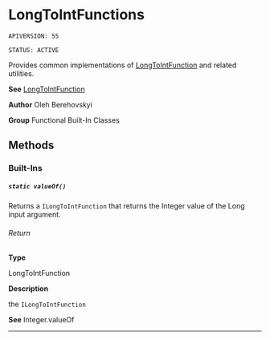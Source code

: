 # LongToIntFunctions

`APIVERSION: 55`

`STATUS: ACTIVE`

Provides common implementations of [LongToIntFunction](/docs/Functional-Abstract-Classes/LongToIntFunction.md) and related utilities.


**See** [LongToIntFunction](/docs/Functional-Abstract-Classes/LongToIntFunction.md)


**Author** Oleh Berehovskyi


**Group** Functional Built-In Classes

## Methods
### Built-Ins
##### `static valueOf()`

Returns a `ILongToIntFunction` that returns the Integer value of the Long input argument.

###### Return

**Type**

LongToIntFunction

**Description**

the `ILongToIntFunction`


**See** Integer.valueOf

---

